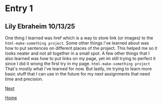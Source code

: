 # Entry 1
Lily Ebraheim 10/13/25
---

One thing I learned was href which is a way to store link (or images) to the `html-make-something project`. Some other things i've learned about was how to put sentences on different places of the project. This helped me so it looks neater and not all together in a small spot. A few other things that I also learned was how to put links on my page, yet im still trying to perfect it since I did it wrong the first try in my page. `html-make-something project` That's mostly what i've learned for now. But lastly, im trying to learn more basic stuff that I can use in the future for my next assignments that need time and precision. 

[Next](entry02.md)

[Home](../README.md)
